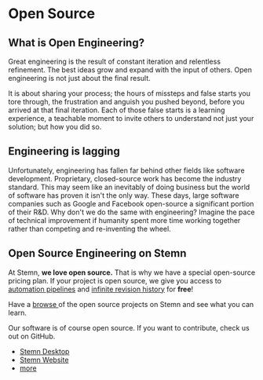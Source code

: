 # Open Source

## What is Open Engineering?

Great engineering is the result of constant iteration and relentless refinement. The best ideas grow and expand with the input of others. Open engineering is not just about the final result. 

It is about sharing your process; the hours of missteps and false starts you tore through, the frustration and anguish you pushed beyond, before you arrived at that final iteration. Each of those false starts is a learning experience, a teachable moment to invite others to understand not just your solution; but how you did so. 

## Engineering is lagging

Unfortunately, engineering has fallen far behind other fields like software development. Proprietary, closed-source work has become the industry standard. This may seem like an inevitably of doing business but the world of software has proven it isn't the only way. These days, large software companies such as Google and Facebook open-source a significant portion of their R&D. Why don't we do the same with engineering? Imagine the pace of technical improvement if humanity spent more time working together rather than competing and re-inventing the wheel.

## Open Source Engineering on Stemn

At Stemn, **we love open source.** That is why we have a special open-source pricing plan. If your project is open source, we give you access to [automation pipelines](../automation-pipelines/) and [infinite revision history](../files-and-syncing/revisions.md) for **free**!

Have a [browse ](https://stemn.com/explore)of the open source projects on Stemn and see what you can learn.

Our software is of course open source. If you want to contribute, check us out on GitHub.

* [Stemn Desktop](https://github.com/stemn/stemn-frontend/tree/master/stemn-frontend-desktop)
* [Stemn Website](https://github.com/stemn/stemn-frontend/tree/master/stemn-frontend-website)
* [more](https://github.com/stemn) 

